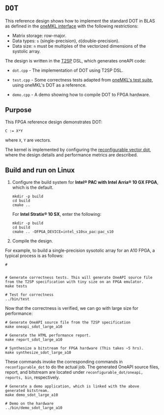 # `DOT`

This reference design shows how to implement the standard DOT in BLAS as defined in the [oneMKL interface](https://oneapi-src.github.io/oneMKL/domains/blas/blas.html) with the following restrictions:
* Matrix storage: row-major.
* Data types: `s` (single-precision), `d`(double-precision).
* Data size: `n` must be multiples of the vectorized dimensions of the systolic array.

The design is written in the [T2SP](https://github.com/IntelLabs/t2sp) DSL, which generates oneAPI code:

* `dot.cpp` - The implementation of DOT using T2SP DSL.

* `test.cpp` - Some correctness tests adapted from [oneMKL's test suite](https://github.com/oneapi-src/oneMKL/blob/develop/tests/unit_tests/blas/level3/dot_usm.cpp), using oneMKL's DOT as a reference.

* `demo.cpp` - A demo showing how to compile DOT to FPGA hardware.

## Purpose

This FPGA reference design demonstrates DOT:

```
C := X*Y
```
where `X`, `Y` are vectors.

The kernel is implemented by configuring the [reconfigurable vector dot](../recnfigurable_dot/README.md), where the design details and performance metrics are described.

## Build and run on Linux

1. Configure the build system for **Intel® PAC with Intel Arria® 10 GX FPGA**, which is the default.

   ```shell
   mkdir -p build
   cd build
   cmake ..
   ```

   For **Intel Stratix® 10 SX**, enter the following:

   ```shell
   mkdir -p build
   cd build
   cmake .. -DFPGA_DEVICE=intel_s10sx_pac:pac_s10
   ```

2. Compile the design.

For example, to build a single-precision sysotolic array for an A10 FPGA, a typical process is as follows:
   ```shell
   #


   # Generate correctness tests. This will generate OneAPI source file from the T2SP specification with tiny size on an FPGA emulator.
   make tests

   # Test for correctness
   ../bin/test
   ```

Now that the correctness is verified, we can go with large size for performance:
   ```shell
   # Generate OneAPI source file from the T2SP specification
   make oneapi_sdot_large_a10

   # Generate the HTML performance report.
   make report_sdot_large_a10

   # Synthesize a bitstream for FPGA hardware (This takes ~5 hrs).
   make synthesize_sdot_large_a10
   ```
   These commands invoke the corresponding commands in `reconfigurable_dot` to do the actual job. The generated OneAPI source files, report, and bitstream are located under `reconfigurable_dot/oneapi, reports, bin`, respectively.

   ```shell
   # Generate a demo application, which is linked with the above generated bitstream.
   make demo_sdot_large_a10

   # Demo on the hardware
   ../bin/demo_sdot_large_a10
   ```
